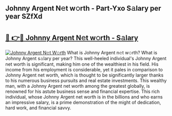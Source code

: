 ## Johnny Argent N𝚎t w𝚘rth - Part-Yxo S𝚊lary per year SZfXd

# <h2><a href="http://gc1jr8h.nevu.top/?p=Johnny+Argent">🔗 👉🔴 Johnny Argent N𝚎t w𝚘rth - S𝚊lary</a></h2>

[![Johnny Argent N𝚎t W𝚘rth](https://i.imgur.com/Oavwk0R.jpeg)](http://gc1jr8h.nevu.top/?p=Johnny+Argent)
What is Johnny Argent n𝚎t w𝚘rth? What is Johnny Argent s𝚊lary per year?
This well-heeled individual's Johnny Argent net worth is significant, making him one of the wealthiest in his field. His income from his employment is considerable, yet it pales in comparison to Johnny Argent net worth, which is thought to be significantly larger thanks to his numerous business pursuits and real estate investments. This wealthy man, with a Johnny Argent net worth among the greatest globally, is renowned for his astute business sense and financial expertise. This rich individual, whose Johnny Argent net worth is in the billions and who earns an impressive salary, is a prime demonstration of the might of dedication, hard work, and financial savvy.
